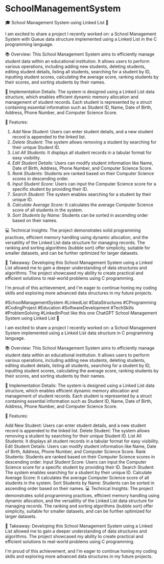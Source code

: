 # SchoolManagementSystem
 🎓 School Management System using Linked List 🏫

I am excited to share a project I recently worked on: a School Management System with Queue data structure implemented using a Linked List in the C programming language.

📚 Overview:
This School Management System aims to efficiently manage student data within an educational institution. It allows users to perform various operations, including adding new students, deleting students, editing student details, listing all students, searching for a student by ID, inputting student scores, calculating the average score, ranking students by their scores, and sorting students by their names.

📝 Implementation Details:
The system is designed using a Linked List data structure, which enables efficient dynamic memory allocation and management of student records. Each student is represented by a struct containing essential information such as Student ID, Name, Date of Birth, Address, Phone Number, and Computer Science Score.

🔧 Features:
1. *Add New Student:* Users can enter student details, and a new student record is appended to the linked list.
2. *Delete Student:* The system allows removing a student by searching for their unique Student ID.
3. *List All Students:* It displays all student records in a tabular format for easy visibility.
4. *Edit Student Details:* Users can modify student information like Name, Date of Birth, Address, Phone Number, and Computer Science Score.
5. *Rank Students:* Students are ranked based on their Computer Science scores in descending order.
6. *Input Student Score:* Users can input the Computer Science score for a specific student by providing their ID.
7. *Search Student:* The system enables searching for a student by their unique ID.
8. *Calculate Average Score:* It calculates the average Computer Science score of all students in the system.
9. *Sort Students by Name:* Students can be sorted in ascending order based on their names.

💻 Technical Insights:
The project demonstrates solid programming practices, efficient memory handling using dynamic allocation, and the versatility of the Linked List data structure for managing records. The ranking and sorting algorithms (bubble sort) offer simplicity, suitable for smaller datasets, and can be further optimized for larger datasets.

🚀 Takeaway:
Developing this School Management System using a Linked List allowed me to gain a deeper understanding of data structures and algorithms. The project showcased my ability to create practical and efficient solutions to real-world problems using C programming.

I'm proud of this achievement, and I'm eager to continue honing my coding skills and exploring more advanced data structures in my future projects.

#SchoolManagementSystem #LinkedList #DataStructures #CProgramming #CodingProject #Education #SoftwareDevelopment #TechSkills #ProblemSolving #LinkedInPost like this one
ChatGPT
School Management System using Linked List 🏫

I am excited to share a project I recently worked on: a School Management System implemented using a Linked List data structure in C programming language.

📚 Overview:
This School Management System aims to efficiently manage student data within an educational institution. It allows users to perform various operations, including adding new students, deleting students, editing student details, listing all students, searching for a student by ID, inputting student scores, calculating the average score, ranking students by their scores, and sorting students by their names.

📝 Implementation Details:
The system is designed using a Linked List data structure, which enables efficient dynamic memory allocation and management of student records. Each student is represented by a struct containing essential information such as Student ID, Name, Date of Birth, Address, Phone Number, and Computer Science Score.

🔧 Features:

Add New Student: Users can enter student details, and a new student record is appended to the linked list.
Delete Student: The system allows removing a student by searching for their unique Student ID.
List All Students: It displays all student records in a tabular format for easy visibility.
Edit Student Details: Users can modify student information like Name, Date of Birth, Address, Phone Number, and Computer Science Score.
Rank Students: Students are ranked based on their Computer Science scores in descending order.
Input Student Score: Users can input the Computer Science score for a specific student by providing their ID.
Search Student: The system enables searching for a student by their unique ID.
Calculate Average Score: It calculates the average Computer Science score of all students in the system.
Sort Students by Name: Students can be sorted in ascending order based on their names.
💻 Technical Insights:
The project demonstrates solid programming practices, efficient memory handling using dynamic allocation, and the versatility of the Linked List data structure for managing records. The ranking and sorting algorithms (bubble sort) offer simplicity, suitable for smaller datasets, and can be further optimized for larger datasets.

🚀 Takeaway:
Developing this School Management System using a Linked List allowed me to gain a deeper understanding of data structures and algorithms. The project showcased my ability to create practical and efficient solutions to real-world problems using C programming.

I'm proud of this achievement, and I'm eager to continue honing my coding skills and exploring more advanced data structures in my future projects.
